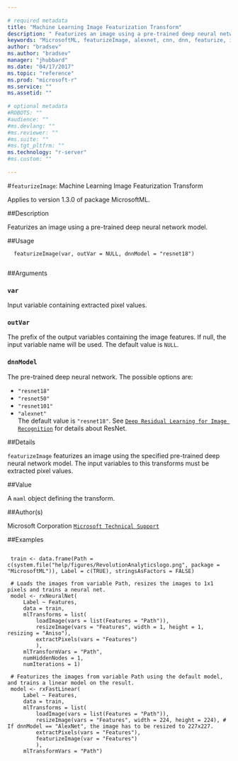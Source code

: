 ```yaml
--- 
 
# required metadata 
title: "Machine Learning Image Featurization Transform" 
description: " Featurizes an image using a pre-trained deep neural network model. " 
keywords: "MicrosoftML, featurizeImage, alexnet, cnn, dnn, featurize, image, resnet, transform" 
author: "bradsev"
ms.author: "bradsev" 
manager: "jhubbard" 
ms.date: "04/17/2017" 
ms.topic: "reference" 
ms.prod: "microsoft-r" 
ms.service: "" 
ms.assetid: "" 
 
# optional metadata 
#ROBOTS: "" 
#audience: "" 
#ms.devlang: "" 
#ms.reviewer: "" 
#ms.suite: "" 
#ms.tgt_pltfrm: "" 
ms.technology: "r-server" 
#ms.custom: "" 
 
--- 
```

 
 
 
 
 #`featurizeImage`: Machine Learning Image Featurization Transform

 Applies to version 1.3.0 of package MicrosoftML.
 
 ##Description
 
Featurizes an image using a pre-trained deep neural network model.
 
 
 ##Usage

```   
  featurizeImage(var, outVar = NULL, dnnModel = "resnet18")
 
```
 
 ##Arguments

   
  
 ### `var`
 Input variable containing extracted pixel values. 
  
  
  
 ### `outVar`
 The prefix of the output variables containing the image features. If null, the input variable name will be used. The default value is `NULL`. 
  
  
  
 ### `dnnModel`
 The pre-trained deep neural network. The possible options are:  
*   `"resnet18"` 
*   `"resnet50"` 
*   `"resnet101"` 
*   `"alexnet"`  
 The default value is `"resnet18"`. See [`Deep Residual Learning for Image Recognition`](http://www.cv-foundation.org/openaccess/content_cvpr_2016/html/He_Deep_Residual_Learning_CVPR_2016_paper.html)  for details about ResNet. 
  
 
 
 ##Details
 
`featurizeImage` featurizes an image using the specified
pre-trained deep neural network model. The input variables to this transforms must 
be extracted pixel values.
 
 
 ##Value
 
A `maml` object defining the transform.
 
 ##Author(s)
 
Microsoft Corporation [`Microsoft Technical Support`](https://go.microsoft.com/fwlink/?LinkID=698556&clcid=0x409)

 
 
 ##Examples

 ```
   
  train <- data.frame(Path = c(system.file("help/figures/RevolutionAnalyticslogo.png", package = "MicrosoftML")), Label = c(TRUE), stringsAsFactors = FALSE)
  
  # Loads the images from variable Path, resizes the images to 1x1 pixels and trains a neural net.
  model <- rxNeuralNet(
      Label ~ Features,
      data = train,
      mlTransforms = list(
          loadImage(vars = list(Features = "Path")),
          resizeImage(vars = "Features", width = 1, height = 1, resizing = "Aniso"),
          extractPixels(vars = "Features")
          ),
      mlTransformVars = "Path",
      numHiddenNodes = 1,
      numIterations = 1)
  
  # Featurizes the images from variable Path using the default model, and trains a linear model on the result.
  model <- rxFastLinear(
      Label ~ Features,
      data = train,
      mlTransforms = list(
          loadImage(vars = list(Features = "Path")),
          resizeImage(vars = "Features", width = 224, height = 224), # If dnnModel == "AlexNet", the image has to be resized to 227x227.
          extractPixels(vars = "Features"),
          featurizeImage(var = "Features")
          ),
      mlTransformVars = "Path")
 
```
 
 
 
 
 
 
 
 
